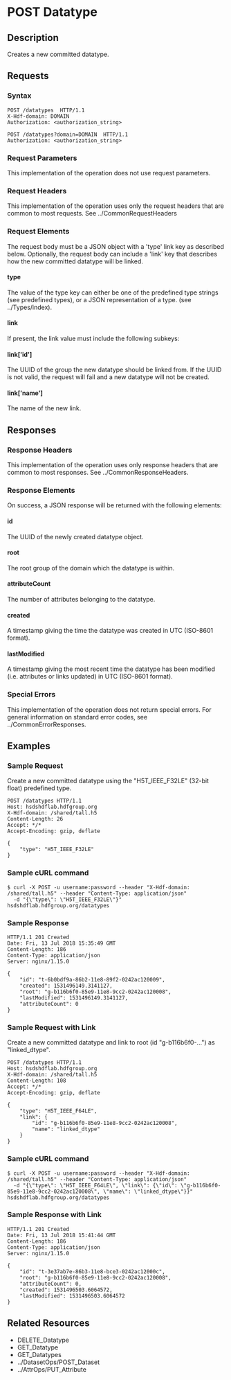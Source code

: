 POST Datatype
=============

Description
-----------

Creates a new committed datatype.

Requests
--------

### Syntax

``` sourceCode
POST /datatypes  HTTP/1.1
X-Hdf-domain: DOMAIN
Authorization: <authorization_string>
```

``` sourceCode
POST /datatypes?domain=DOMAIN  HTTP/1.1
Authorization: <authorization_string>
```

### Request Parameters

This implementation of the operation does not use request parameters.

### Request Headers

This implementation of the operation uses only the request headers that are common to most requests. See ../CommonRequestHeaders

### Request Elements

The request body must be a JSON object with a 'type' link key as described below. Optionally, the request body can include a 'link' key that describes how the new committed datatype will be linked.

#### type

The value of the type key can either be one of the predefined type strings (see predefined types), or a JSON representation of a type. (see ../Types/index).

#### link

If present, the link value must include the following subkeys:

#### link\['id'\]

The UUID of the group the new datatype should be linked from. If the UUID is not valid, the request will fail and a new datatype will not be created.

#### link\['name'\]

The name of the new link.

Responses
---------

### Response Headers

This implementation of the operation uses only response headers that are common to most responses. See ../CommonResponseHeaders.

### Response Elements

On success, a JSON response will be returned with the following elements:

#### id

The UUID of the newly created datatype object.

#### root

The root group of the domain which the datatype is within.

#### attributeCount

The number of attributes belonging to the datatype.

#### created

A timestamp giving the time the datatype was created in UTC (ISO-8601 format).

#### lastModified

A timestamp giving the most recent time the datatype has been modified (i.e. attributes or links updated) in UTC (ISO-8601 format).

### Special Errors

This implementation of the operation does not return special errors. For general information on standard error codes, see ../CommonErrorResponses.

Examples
--------

### Sample Request

Create a new committed datatype using the "H5T\_IEEE\_F32LE" (32-bit float) predefined type.

``` sourceCode
POST /datatypes HTTP/1.1
Host: hsdshdflab.hdfgroup.org
X-Hdf-domain: /shared/tall.h5
Content-Length: 26
Accept: */*
Accept-Encoding: gzip, deflate
```

``` sourceCode
{
    "type": "H5T_IEEE_F32LE"
}
```

### Sample cURL command

``` sourceCode
$ curl -X POST -u username:password --header "X-Hdf-domain: /shared/tall.h5" --header "Content-Type: application/json"
  -d "{\"type\": \"H5T_IEEE_F32LE\"}" hsdshdflab.hdfgroup.org/datatypes
```

### Sample Response

``` sourceCode
HTTP/1.1 201 Created
Date: Fri, 13 Jul 2018 15:35:49 GMT
Content-Length: 186
Content-Type: application/json
Server: nginx/1.15.0
```

``` sourceCode
{
    "id": "t-6b0bdf9a-86b2-11e8-89f2-0242ac120009",
    "created": 1531496149.3141127,
    "root": "g-b116b6f0-85e9-11e8-9cc2-0242ac120008",
    "lastModified": 1531496149.3141127,
    "attributeCount": 0
}
```

### Sample Request with Link

Create a new committed datatype and link to root (id "g-b116b6f0-...") as "linked\_dtype".

``` sourceCode
POST /datatypes HTTP/1.1
Host: hsdshdflab.hdfgroup.org
X-Hdf-domain: /shared/tall.h5
Content-Length: 108
Accept: */*
Accept-Encoding: gzip, deflate
```

``` sourceCode
{
    "type": "H5T_IEEE_F64LE",
    "link": {
        "id": "g-b116b6f0-85e9-11e8-9cc2-0242ac120008", 
        "name": "linked_dtype"
    }
}
```

### Sample cURL command

``` sourceCode
$ curl -X POST -u username:password --header "X-Hdf-domain: /shared/tall.h5" --header "Content-Type: application/json"
  -d "{\"type\": \"H5T_IEEE_F64LE\", \"link\": {\"id\": \"g-b116b6f0-85e9-11e8-9cc2-0242ac120008\", \"name\": \"linked_dtype\"}}" hsdshdflab.hdfgroup.org/datatypes
```

### Sample Response with Link

``` sourceCode
HTTP/1.1 201 Created
Date: Fri, 13 Jul 2018 15:41:44 GMT
Content-Length: 186
Content-Type: application/json
Server: nginx/1.15.0
```

``` sourceCode
{
    "id": "t-3e37ab7e-86b3-11e8-bce3-0242ac12000c",
    "root": "g-b116b6f0-85e9-11e8-9cc2-0242ac120008",
    "attributeCount": 0,
    "created": 1531496503.6064572,
    "lastModified": 1531496503.6064572
}
```

Related Resources
-----------------

-   DELETE\_Datatype
-   GET\_Datatype
-   GET\_Datatypes
-   ../DatasetOps/POST\_Dataset
-   ../AttrOps/PUT\_Attribute

